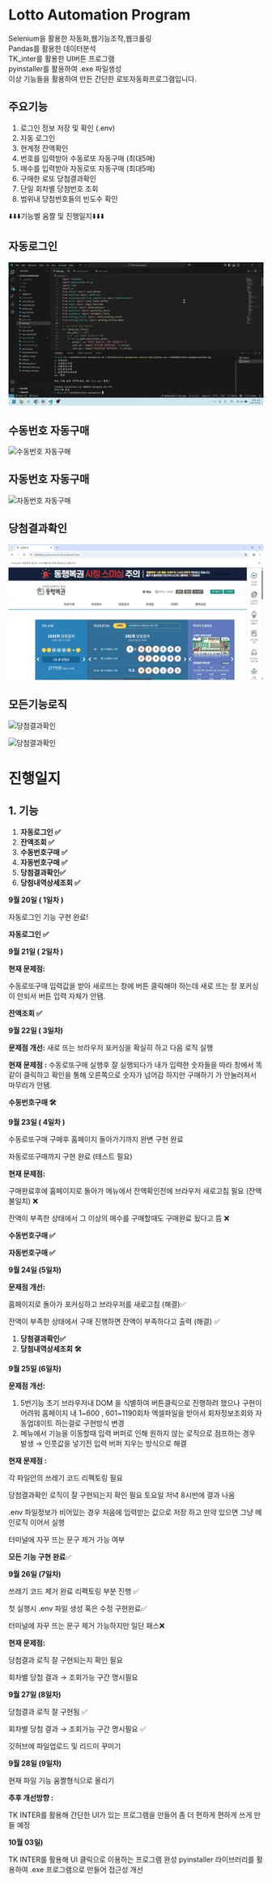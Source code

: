 # Lotto Automation Program
Selenium을 활용한 자동화,웹기능조작,웹크롤링  
Pandas를 활용한 데이터분석  
TK_inter를 활용한 UI버튼 프로그램  
pyinstaller를 활용하여 .exe 파일생성  
이상 기능들을 활용하여 만든 간단한 로또자동화프로그램입니다.

## 주요기능
1. 로그인 정보 저장 및 확인 (.env)
2. 자동 로그인
3. 현계정 잔액확인
4. 번호를 입력받아 수동로또 자동구매 (최대5매)
5. 매수를 입력받아 자동로또 자동구매 (최대5매)
6. 구매한 로또 당첨결과확인
7. 단일 회차별 당첨번호 조회
8. 범위내 당첨번호들의 빈도수 확인

⬇️⬇️⬇️기능별 움짤 및 진행일지⬇️⬇️⬇️

## 자동로그인

![자동로그인](https://github.com/panda1189/autolotto/raw/main/data/mp_login.gif)

## 수동번호 자동구매

![수동번호 자동구매](https://github.com/panda1189/autolotto/raw/main/data/mp_manual.gif)

## 자동번호 자동구매

![자동번호 자동구매](https://github.com/panda1189/autolotto/raw/main/data/mp_auto.gif)

## 당첨결과확인

![당첨결과확인](https://github.com/panda1189/autolotto/raw/main/data/mp_result.gif)

## 모든기능로직

![당첨결과확인](https://github.com/panda1189/autolotto/raw/main/data/mp_logic1.gif)

![당첨결과확인](https://github.com/panda1189/autolotto/raw/main/data/mp_logic2.gif)

# 진행일지

## 1. 기능

1. **자동로그인 ✅**
2. **잔액조회  ✅**
3. **수동번호구매 ✅**
4. **자동번호구매 ✅**
5. **당첨결과확인✅**
6. **당첨내역상세조회 ✅**

**9월 20일 ( 1일차 )**

자동로그인 기능 구현 완료!

**자동로그인 ✅**

**9월 21일 ( 2일차 )**

**현재 문제점:** 

수동로또구매 입력값을 받아 새로뜨는 창에 버튼 클릭해야 하는데 새로 뜨는 창 포커싱이 안되서 버튼 입력 자체가 안됌.

**잔액조회  ✅**

**9월 22일 ( 3일차)** 

**문제점 개선:**  새로 뜨는  브라우저 포커싱을 확실히 하고 다음 로직 실행

**현재 문제점 :** 수동로또구매 실행후 잘 실행되다가 내가 입력한 숫자들을 따라 창에서 똑같이 클릭하고 확인을 통해 오른쪽으로 숫자가 넘어감 하지만 구매하기 가 안눌러져서 마무리가 안됌.

**수동번호구매 🛠️**

**9월 23일 ( 4일차 )**

수동로또구매 구매후 홈페이지 돌아가기까지 완변 구현 완료

자동로또구매까지 구현 완료 (테스트 필요)

**현재 문제점:**

구매완료후에 홈페이지로 돌아가 메뉴에서 잔액확인전에 브라우저 새로고침 필요 (잔액 불일치) ❌

잔액이 부족한 상태에서 그 이상의 매수를 구매할때도 구매완료 됬다고 뜸 ❌

**수동번호구매 ✅**

**자동번호구매 ✅**

**9월 24일 (5일차)**

**문제점 개선:**

홈페이지로 돌아가 포커싱하고 브라우저를 새로고침  (해결)✅

잔액이 부족한 상태에서 구매 진행하면 잔액이 부족하다고 출력 (해결) ✅ 

1. **당첨결과확인✅**
2. **당첨내역상세조회 🛠️**

**9월 25일 (6일차)** 

**문제점 개선:**  

1. 5번기능 초기 브라우저내 DOM 을 식별하여 버튼클릭으로 진행하려 했으나 구현이 어려워 홈페이지 내 1~600 , 601~1190회차 엑셀파일을 받아서 회차정보조회와 자동업데이트 하는걸로 구현방식 변경
2. 메뉴에서 기능을 이동할때 입력 버퍼로 인해 원하지 않는 로직으로 점프하는 경우 발생 → 인풋값을 넣기전 입력 버퍼 지우는 방식으로 해결

**현재 문제점 :** 

각 파일안의 쓰레기 코드 리펙토링 필요

당첨결과확인 로직이 잘 구현되는지 확인 필요 토요일 저녁 8시반에 결과 나옴

.env 파일정보가 비어있는 경우 처음에 입력받는 값으로 저장 하고 만약 있으면 그냥 메인로직 이어서 실행

터미널에 자꾸 뜨는 문구 제거 가능 여부

**모든 기능 구현 완료**✅

**9월 26일 (7일차)**

쓰레기 코드 제거 완료 리펙토링 부분 진행 ✅

첫 실행시 .env 파일 생성 혹은 수정 구현완료✅

터미널에 자꾸 뜨는 문구 제거 가능하지만  일단 패스❌

**현재 문제점:**

당첨결과 로직 잘 구현되는지 확인 필요

회차별 당첨 결과  → 조회가능 구간 명시필요

**9월 27일 (8일차)**

당첨결과 로직 잘 구현됨 ✅

회차별 당첨 결과  → 조회가능 구간 명시필요 ✅

깃허브에 파일업로드 및 리드미 꾸미기

**9월 28일 (9일차)**

현재 파일 기능 움짤형식으로 올리기

**추후 개선방향 :** 

TK INTER를 활용해 간단한 UI가 있는 프로그램을 만들어 좀 더 편하게 편하게 쓰게 만들 예정

**10월 03일)**

TK INTER를 활용해 UI 클릭으로 이용하는 프로그램 완성
pyinstaller 라이브러리를 활용하여 .exe 프로그램으로 만들어 접근성 개선
